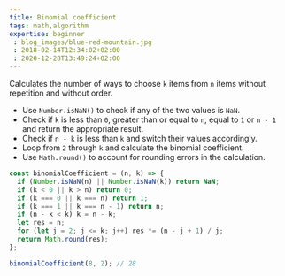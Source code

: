 ```yaml
---
title: Binomial coefficient
tags: math,algorithm
expertise: beginner
 : blog_images/blue-red-mountain.jpg
 : 2018-02-14T12:34:02+02:00
 : 2020-12-28T13:49:24+02:00
---
```


Calculates the number of ways to choose `k` items from `n` items without repetition and without order.

- Use `Number.isNaN()` to check if any of the two values is `NaN`.
- Check if `k` is less than `0`, greater than or equal to `n`, equal to `1` or `n - 1` and return the appropriate result.
- Check if `n - k` is less than `k` and switch their values accordingly.
- Loop from `2` through `k` and calculate the binomial coefficient.
- Use `Math.round()` to account for rounding errors in the calculation.

```js
const binomialCoefficient = (n, k) => {
  if (Number.isNaN(n) || Number.isNaN(k)) return NaN;
  if (k < 0 || k > n) return 0;
  if (k === 0 || k === n) return 1;
  if (k === 1 || k === n - 1) return n;
  if (n - k < k) k = n - k;
  let res = n;
  for (let j = 2; j <= k; j++) res *= (n - j + 1) / j;
  return Math.round(res);
};
```

```js
binomialCoefficient(8, 2); // 28
```
